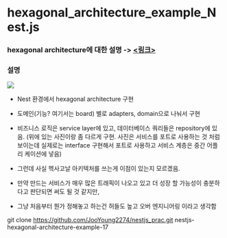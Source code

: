 # hexagonal_architecture_example_Nest.js

### hexagonal architecture에 대한 설명 -> [<링크>](https://joorrr.tistory.com/6)

### 설명

![](https://velog.velcdn.com/images/joo0/post/3d597ca8-6e3b-44b1-82eb-c96827250561/image.png)

- Nest 환경에서 hexagonal architecture 구현
- 도메인(기능? 여기서는 board) 별로 adapters, domain으로 나눠서 구현
- 비즈니스 로직은 service layer에 있고, 데이터베이스 쿼리들은 repository에 있음.
  (위에 있는 사진이랑 좀 다르게 구현. 사진은 서비스를 포트로 사용하는 것 처럼 보이는데 실제로는 interface 구현해서 포트로 사용하고 서비스 계층은 중간 어플리 케이션에 넣음)

- 그런데 사실 헥사고날 아키텍처를 쓰는게 이점이 있는지 모르겠음.
- 만약 만드는 서비스가 매우 많은 트래픽이 나오고 있고 더 성장 할 가능성이 충분하다고 판단되면 써도 될 것 같지만,
- 그냥 처음부터 뭔가 정해놓고 하는건 허들도 높고 오버 엔지니어링 이라고 생각함


git clone https://github.com/JooYoung2274/nestjs_prac.git nestjs-hexagonal-architecture-example-17